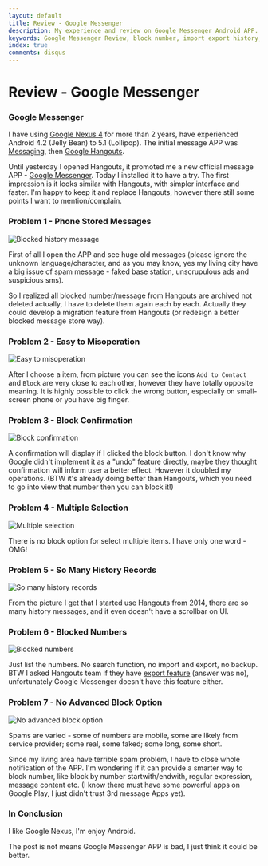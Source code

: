 ```yaml
---
layout: default
title: Review - Google Messenger
description: My experience and review on Google Messenger Android APP.
keywords: Google Messenger Review, block number, import export history, Google Hangouts, Messaging
index: true
comments: disqus
---
```


# Review - Google Messenger

<h3>
<a href="#google-messenger" name="google-messenger" class="anchor"><span class="octicon octicon-link"></span></a>
Google Messenger
</h3>

I have using [Google Nexus 4](https://store.google.com/product/nexus_4_16gb) for more than 2 years, have experienced Android 4.2 (Jelly Bean) to 5.1 (Lollipop).
The initial message APP was [Messaging](https://play.google.com/store/apps/details?id=com.concentriclivers.mms.com.android.mms&hl=en), then [Google Hangouts](https://play.google.com/store/apps/details?id=com.google.android.talk&hl=en).

Until yesterday I opened Hangouts, it promoted me a new official message APP - [Google Messenger](https://play.google.com/store/apps/details?id=com.google.android.apps.messaging&hl=en). 
Today I installed it to have a try. The first impression is it looks similar with Hangouts, with simpler interface and faster.
I'm happy to keep it and replace Hangouts, however there still some points I want to mention/complain.

<h3>
<a href="#problem1" name="problem1" class="anchor"><span class="octicon octicon-link"></span></a>
Problem 1 - Phone Stored Messages
</h3>

![Blocked history message](http://atealxt.github.io/images/20160204/1_spam_msg.png "Blocked history message")

First of all I open the APP and see huge old messages (please ignore the unknown language/character, and as you may know, yes my living city have a big issue of spam message - faked base station, unscrupulous ads and suspicious sms).

So I realized all blocked number/message from Hangouts are archived not deleted actually, I have to delete them again each by each. Actually they could develop a migration feature from Hangouts (or redesign a better blocked message store way).

<h3>
<a href="#problem2" name="problem2" class="anchor"><span class="octicon octicon-link"></span></a>
Problem 2 - Easy to Misoperation
</h3>

![Easy to misoperation](http://atealxt.github.io/images/20160204/2_single_select.png "Easy to misoperation")

After I choose a item, from picture you can see the icons `Add to Contact` and `Block` are very close to each other, however they have totally opposite meaning. 
It is highly possible to click the wrong button, especially on small-screen phone or you have big finger.

<h3>
<a href="#problem3" name="problem3" class="anchor"><span class="octicon octicon-link"></span></a>
Problem 3 - Block Confirmation
</h3>

![Block confirmation](http://atealxt.github.io/images/20160204/3_block.png "Block confirmation")

A confirmation will display if I clicked the block button. 
I don't know why Google didn't implement it as a "undo" feature directly, maybe they thought confirmation will inform user a better effect. However it doubled my operations.
(BTW it's already doing better than Hangouts, which you need to go into view that number then you can block it!)

<h3>
<a href="#problem4" name="problem4" class="anchor"><span class="octicon octicon-link"></span></a>
Problem 4 - Multiple Selection
</h3>

![Multiple selection](http://atealxt.github.io/images/20160204/4_double_select.png "Multiple selection")

There is no block option for select multiple items. I have only one word - OMG!

<h3>
<a href="#problem5" name="problem5" class="anchor"><span class="octicon octicon-link"></span></a>
Problem 5 - So Many History Records
</h3>

![So many history records](http://atealxt.github.io/images/20160204/5_history.png "So many history records")

From the picture I get that I started use Hangouts from 2014, there are so many history messages, and it even doesn't have a scrollbar on UI.

<h3>
<a href="#problem6" name="problem6" class="anchor"><span class="octicon octicon-link"></span></a>
Problem 6 - Blocked Numbers
</h3>

![Blocked numbers](http://atealxt.github.io/images/20160204/6_blocked.png "Blocked numbers")

Just list the numbers. No search function, no import and export, no backup.
BTW I asked Hangouts team if they have [export feature](https://productforums.google.com/forum/#!topic/hangouts/R8M3wagFlic;context-place=topicsearchin/hangouts/sync$20blocked) (answer was no), unfortunately Google Messenger doesn't have this feature either.

<h3>
<a href="#problem7" name="problem7" class="anchor"><span class="octicon octicon-link"></span></a>
Problem 7 - No Advanced Block Option
</h3>

![No advanced block option](http://atealxt.github.io/images/20160204/7_faked_number.png "No advanced block option")

Spams are varied - some of numbers are mobile, some are likely from service provider; some real, some faked; some long, some short.

Since my living area have terrible spam problem, I have to close whole notification of the APP.
I'm wondering if it can provide a smarter way to block number, like block by number startwith/endwith, regular expression, message content etc. (I know there must have some powerful apps on Google Play, I just didn't trust 3rd message Apps yet).

<h3>
<a href="#conclusion" name="conclusion" class="anchor"><span class="octicon octicon-link"></span></a>
In Conclusion
</h3>

I like Google Nexus, I'm enjoy Android.

The post is not means Google Messenger APP is bad, I just think it could be better.
